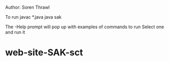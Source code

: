 Author: Soren Thrawl

To run
javac *.java
java sak 

The -Help prompt will pop up with examples of commands to run
Select one and run it
# web-site-SAK-sct